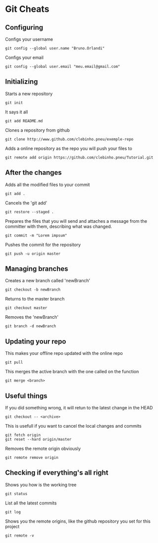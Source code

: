 # Git Cheats

## Configuring
Configs your username
```
git config --global user.name "Bruno.Orlandi"
```

Configs your email
```
git config --global user.email "meu.email@gmail.com"
```


## Initializing

Starts a new repository
```
git init
```

It says it all
```
git add README.md
```

Clones a repository from github
```
git clone http://www.github.com/clebinho.pneu/exemple-repo
```

Adds a online repository as the repo you will push your files to
```
git remote add origin https://github.com/clebinho.pneu/Tutorial.git
```


## After the changes

Adds all the modified files to your commit
```
git add .
```

Cancels the 'git add'
```
git restore --staged .
```

Prepares the files that you will send and attaches a message from the committer with them, describing what was changed.
```
git commit -m "Lorem impsum"
```

Pushes the commit for the repository
```
git push -u origin master
```


## Managing branches

Creates a new branch called 'newBranch'
```
git checkout -b newBranch
```

Returns to the master branch
```
git checkout master
```

Removes the 'newBranch'
```
git branch -d newBranch
```


## Updating your repo

This makes your offline repo updated with the online repo
```
git pull
```

This merges the active branch with the one called on the function
```
git merge <branch>
```


## Useful things

If you did something wrong, it will retun to the latest change in the HEAD
```
git checkout -- <archive>
```

This is usefull if you want to cancel the local changes and commits
```
git fetch origin
git reset --hard origin/master
```

Removes the remote origin obviously
```
git remote remove origin
```


## Checking if everything's all right

Shows you how is the working tree
```
git status
```

List all the latest commits
```
git log
```

Shows you the remote origins, like the github repository you set for this project
```
git remote -v
```
